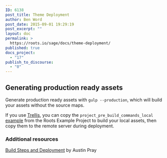 ```yaml
---
ID: 6138
post_title: Theme Deployment
author: Ben Word
post_date: 2015-09-01 19:29:19
post_excerpt: ""
layout: doc
permalink: >
  https://roots.io/sage/docs/theme-deployment/
published: true
docs_project:
  - "17"
publish_to_discourse:
  - "0"
---
```

## Generating production ready assets

Generate production ready assets with `gulp --production`, which will build your assets without the source maps. 

If you use [Trellis](/trellis/), you can copy the `project_pre_build_commands_local` [example](https://github.com/roots/roots-example-project.com/blob/master/ansible/group_vars/production#L11-L17) from the Roots Example Project to build your local assets, then copy them to the remote server during deployment.

### Additional resources

[Build Steps and Deployment](http://austinpray.com/ops/2015/01/15/build-steps-and-deployment.html) by Austin Pray